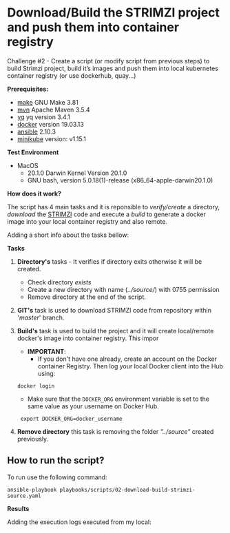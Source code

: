 

# Download/Build the STRIMZI project and push them into container registry

Challenge #2 - Create a script (or modify script from previous steps) to build Strimzi project, build it’s images and push them into local kubernetes container registry (or use dockerhub, quay...)

**Prerequisites:**

 - [make](https://www.gnu.org/software/make/) GNU Make 3.81
 - [mvn](https://maven.apache.org/index.html) Apache Maven 3.5.4 
 - [yq](https://github.com/mikefarah/yq) yq version 3.4.1
 - [docker](https://docs.docker.com/install/) version 19.03.13
- [ansible](https://docs.ansible.com/) 2.10.3
- [minikube](https://minikube.sigs.k8s.io/docs/start/) version: v1.15.1


**Test Environment**
 - MacOS
	- 20.1.0 Darwin Kernel Version 20.1.0
	- GNU bash, version 5.0.18(1)-release (x86_64-apple-darwin20.1.0)
	

**How does it work?**

The script has 4 main tasks and it is reponsible to *verify/create* a directory, *download* the [STRIMZI](https://strimzi.io/) code and execute a  *build* to generate a docker image into your local container registry and also remote.

Adding a short info about the tasks bellow:

**Tasks**

 1. **Directory's** tasks - It verifies if directory exits otherwise it will be created.
	- Check directory *exists*
	- Create a new directory with name (*../source/*) with 0755 permission
	- Remove directory at the end of the script.

 2. **GIT's** task is used to  download STRIMZI code from repository within '*master*' branch.
 3. **Build's** task is used to build the project and it will create local/remote docker's image into container registry. This impor
	- **IMPORTANT**: 
		- If you don't have one already, create an account on the  Docker container Registry. Then log your local Docker client into the Hub using:
    
    ```
	docker login
    ```
	-  Make sure that the  `DOCKER_ORG`  environment variable is set to the same value as your username on Docker Hub.
    ```
     export DOCKER_ORG=docker_username
    ```
 4. **Remove directory** this task is removing the folder *"../source"* created previously.
 

## How to run the script?

To run use the following command:

    ansible-playbook playbooks/scripts/02-download-build-strimzi-source.yaml

**Results**

Adding the execution logs executed from my local:

   